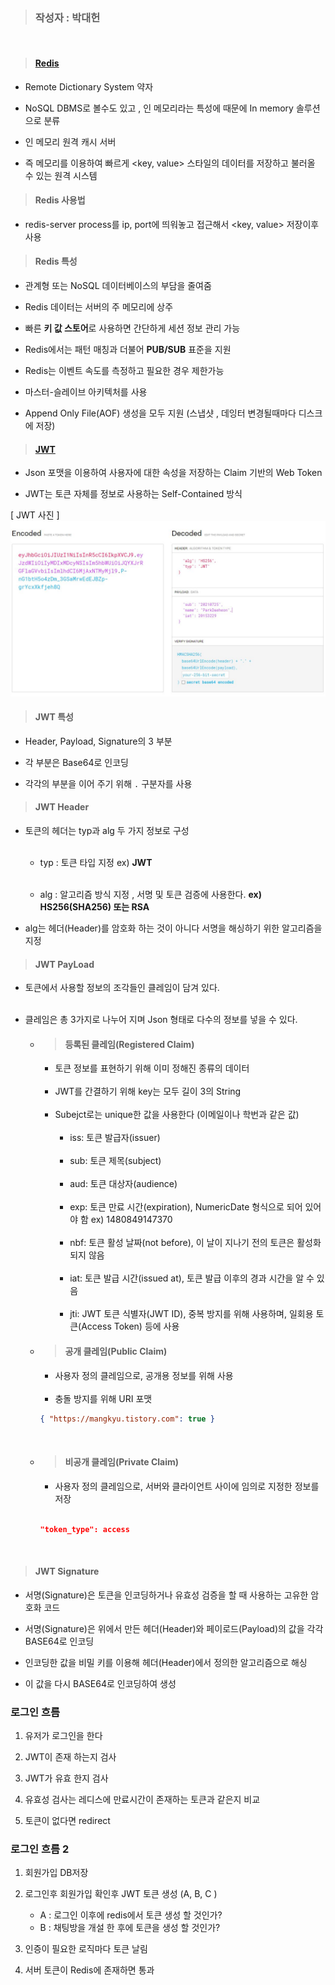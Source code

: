 > ### 작성자 : 박대헌 
<br>

> #### [Redis](https://redis.io/)

- Remote Dictionary System 약자
  

- NoSQL DBMS로 볼수도 있고 , 인 메모리라는 특성에 때문에 In memory 솔루션으로 분류
  

- 인 메모리 원격 캐시 서버
  

- 즉 메모리를 이용하여 빠르게 <key, value> 스타일의 데이터를 저장하고 불러올 수 있는 원격 시스템

> #### Redis 사용법 
- redis-server process를 ip, port에 띄워놓고 접근해서 <key, value> 저장이후 사용



 
>#### Redis  특성 

- 관계형 또는 NoSQL 데이터베이스의 부담을 줄여줌 


- Redis 데이터는 서버의 주 메모리에 상주


- 빠른 **키 값 스토어**로 사용하면 간단하게 세션 정보 관리 가능


- Redis에서는 패턴 매칭과 더불어 **PUB/SUB** 표준을 지원


- Redis는 이벤트 속도를 측정하고 필요한 경우 제한가능


- 마스터-슬레이브 아키텍처를 사용


- Append Only File(AOF) 생성을 모두 지원 (스냅샷 , 데잉터 변경될때마다 디스크에 저장)







> #### [JWT](https://jwt.io/)
- Json 포맷을 이용하여 사용자에 대한 속성을 저장하는 Claim 기반의 Web Token 
 

- JWT는 토큰 자체를 정보로 사용하는 Self-Contained 방식


[ JWT 사진 ]
![jwt.jpg](jwt.JPG)



> #### JWT 특성

- Header, Payload, Signature의 3 부분

- 각 부분은 Base64로 인코딩

- 각각의 부분을 이어 주기 위해 ```.``` 구분자를 사용

> #### JWT Header

- 토큰의 헤더는 typ과 alg 두 가지 정보로 구성<br><br>
    + typ : 토큰 타입 지정 ex) **JWT**<br><br>
      
    + alg : 알고리즘 방식 지정 , 서명 및 토큰 검증에 사용한다. **ex) HS256(SHA256) 또는 RSA**
   

- alg는 헤더(Header)를 암호화 하는 것이 아니다  서명을 해싱하기 위한 알고리즘을 지정


> #### JWT PayLoad

- 토큰에서 사용할 정보의 조각들인 클레임이 담겨 있다.<br><br>

- 클레임은 총 3가지로 나누어 지며 Json 형태로 다수의 정보를 넣을 수 있다.

   + > ####  등록된 클레임(Registered Claim) 
      - 토큰 정보를 표현하기 위해 이미 정해진 종류의 데이터<br><br>
      - JWT를 간결하기 위해 key는 모두 길이 3의 String<br><br>
      - Subejct로는 unique한 값을 사용한다 (이메일이나 학번과 같은 값)<br><br>
          + iss: 토큰 발급자(issuer)<br><br>
          + sub: 토큰 제목(subject)<br><br>
          + aud: 토큰 대상자(audience)<br><br>
          + exp: 토큰 만료 시간(expiration), NumericDate 형식으로 되어 있어야 함 ex) 1480849147370<br><br>
          + nbf: 토큰 활성 날짜(not before), 이 날이 지나기 전의 토큰은 활성화되지 않음<br><br>
          + iat: 토큰 발급 시간(issued at), 토큰 발급 이후의 경과 시간을 알 수 있음<br><br>
          + jti: JWT 토큰 식별자(JWT ID), 중복 방지를 위해 사용하며, 일회용 토큰(Access Token) 등에 사용
  + > #### 공개 클레임(Public Claim)
     - 사용자 정의 클레임으로, 공개용 정보를 위해 사용 <br><br>
     -   충돌 방지를 위해 URI 포맷
      
      ```json
      { "https://mangkyu.tistory.com": true }
      ```
    <br>

  + > ####  비공개 클레임(Private Claim)
      - 사용자 정의 클레임으로, 서버와 클라이언트 사이에 임의로 지정한 정보를 저장<br><br>
    
      ```json
      "token_type": access 
     ```
    <br>


> #### JWT Signature

- 서명(Signature)은 토큰을 인코딩하거나 유효성 검증을 할 때 사용하는 고유한 암호화 코드


- 서명(Signature)은 위에서 만든 헤더(Header)와 페이로드(Payload)의 값을 각각 BASE64로 인코딩


- 인코딩한 값을 비밀 키를 이용해 헤더(Header)에서 정의한 알고리즘으로 해싱


- 이 값을 다시 BASE64로 인코딩하여 생성



### 로그인 흐름 

1. 유저가 로그인을 한다 

2. JWT이 존재 하는지 검사

3. JWT가 유효 한지 검사

4. 유효성 검사는 레디스에 만료시간이 존재하는 토큰과 같은지 비교

5. 토큰이 없다면 redirect


### 로그인 흐름 2 

1. 회원가입 DB저장

2. 로그인후 회원가입 확인후  JWT 토큰 생성  (A, B, C )
   - A :  로그인 이후에 redis에서 토큰 생성 할 것인가?
   - B :  채팅방을 개설 한 후에 토큰을 생성 할 것인가?


3. 인증이 필요한 로직마다 토큰 날림

4. 서버 토큰이 Redis에 존재하면 통과













